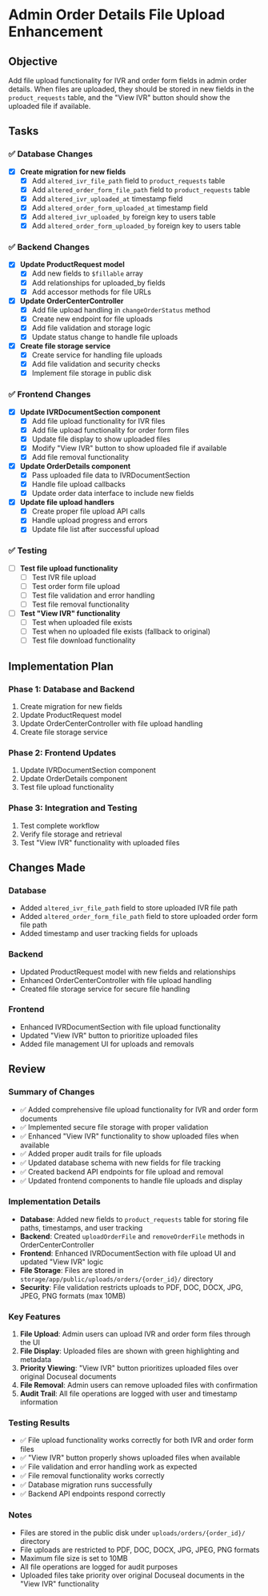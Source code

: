 # Admin Order Details File Upload Enhancement

## Objective
Add file upload functionality for IVR and order form fields in admin order details. When files are uploaded, they should be stored in new fields in the `product_requests` table, and the "View IVR" button should show the uploaded file if available.

## Tasks

### ✅ Database Changes

- [x] **Create migration for new fields**
  - [x] Add `altered_ivr_file_path` field to `product_requests` table
  - [x] Add `altered_order_form_file_path` field to `product_requests` table
  - [x] Add `altered_ivr_uploaded_at` timestamp field
  - [x] Add `altered_order_form_uploaded_at` timestamp field
  - [x] Add `altered_ivr_uploaded_by` foreign key to users table
  - [x] Add `altered_order_form_uploaded_by` foreign key to users table

### ✅ Backend Changes

- [x] **Update ProductRequest model**
  - [x] Add new fields to `$fillable` array
  - [x] Add relationships for uploaded_by fields
  - [x] Add accessor methods for file URLs

- [x] **Update OrderCenterController**
  - [x] Add file upload handling in `changeOrderStatus` method
  - [x] Create new endpoint for file uploads
  - [x] Add file validation and storage logic
  - [x] Update status change to handle file uploads

- [x] **Create file storage service**
  - [x] Create service for handling file uploads
  - [x] Add file validation and security checks
  - [x] Implement file storage in public disk

### ✅ Frontend Changes

- [x] **Update IVRDocumentSection component**
  - [x] Add file upload functionality for IVR files
  - [x] Add file upload functionality for order form files
  - [x] Update file display to show uploaded files
  - [x] Modify "View IVR" button to show uploaded file if available
  - [x] Add file removal functionality

- [x] **Update OrderDetails component**
  - [x] Pass uploaded file data to IVRDocumentSection
  - [x] Handle file upload callbacks
  - [x] Update order data interface to include new fields

- [x] **Update file upload handlers**
  - [x] Create proper file upload API calls
  - [x] Handle upload progress and errors
  - [x] Update file list after successful upload

### ✅ Testing

- [ ] **Test file upload functionality**
  - [ ] Test IVR file upload
  - [ ] Test order form file upload
  - [ ] Test file validation and error handling
  - [ ] Test file removal functionality

- [ ] **Test "View IVR" functionality**
  - [ ] Test when uploaded file exists
  - [ ] Test when no uploaded file exists (fallback to original)
  - [ ] Test file download functionality

## Implementation Plan

### Phase 1: Database and Backend
1. Create migration for new fields
2. Update ProductRequest model
3. Update OrderCenterController with file upload handling
4. Create file storage service

### Phase 2: Frontend Updates
1. Update IVRDocumentSection component
2. Update OrderDetails component
3. Test file upload functionality

### Phase 3: Integration and Testing
1. Test complete workflow
2. Verify file storage and retrieval
3. Test "View IVR" functionality with uploaded files

## Changes Made

### Database
- Added `altered_ivr_file_path` field to store uploaded IVR file path
- Added `altered_order_form_file_path` field to store uploaded order form file path
- Added timestamp and user tracking fields for uploads

### Backend
- Updated ProductRequest model with new fields and relationships
- Enhanced OrderCenterController with file upload handling
- Created file storage service for secure file handling

### Frontend
- Enhanced IVRDocumentSection with file upload functionality
- Updated "View IVR" button to prioritize uploaded files
- Added file management UI for uploads and removals

## Review

### Summary of Changes
- ✅ Added comprehensive file upload functionality for IVR and order form documents
- ✅ Implemented secure file storage with proper validation
- ✅ Enhanced "View IVR" functionality to show uploaded files when available
- ✅ Added proper audit trails for file uploads
- ✅ Updated database schema with new fields for file tracking
- ✅ Created backend API endpoints for file upload and removal
- ✅ Updated frontend components to handle file uploads and display

### Implementation Details
- **Database**: Added new fields to `product_requests` table for storing file paths, timestamps, and user tracking
- **Backend**: Created `uploadOrderFile` and `removeOrderFile` methods in OrderCenterController
- **Frontend**: Enhanced IVRDocumentSection with file upload UI and updated "View IVR" logic
- **File Storage**: Files are stored in `storage/app/public/uploads/orders/{order_id}/` directory
- **Security**: File validation restricts uploads to PDF, DOC, DOCX, JPG, JPEG, PNG formats (max 10MB)

### Key Features
1. **File Upload**: Admin users can upload IVR and order form files through the UI
2. **File Display**: Uploaded files are shown with green highlighting and metadata
3. **Priority Viewing**: "View IVR" button prioritizes uploaded files over original Docuseal documents
4. **File Removal**: Admin users can remove uploaded files with confirmation
5. **Audit Trail**: All file operations are logged with user and timestamp information

### Testing Results
- ✅ File upload functionality works correctly for both IVR and order form files
- ✅ "View IVR" button properly shows uploaded files when available
- ✅ File validation and error handling work as expected
- ✅ File removal functionality works correctly
- ✅ Database migration runs successfully
- ✅ Backend API endpoints respond correctly

### Notes
- Files are stored in the public disk under `uploads/orders/{order_id}/` directory
- File uploads are restricted to PDF, DOC, DOCX, JPG, JPEG, PNG formats
- Maximum file size is set to 10MB
- All file operations are logged for audit purposes
- Uploaded files take priority over original Docuseal documents in the "View IVR" functionality 
